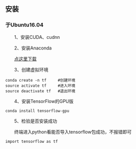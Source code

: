 ## 安装

### 于Ubuntu16.04
&emsp;&emsp;1、安装CUDA、cudnn

&emsp;&emsp;2、安装Anaconda

&emsp;&emsp;[点这里下载](https://www.anaconda.com/products/individual)

&emsp;&emsp;3、创建虚拟环境
```
conda create -n tf     #创建环境
source activate tf     #进入环境
source deactivate tf   #退出环境
```
&emsp;&emsp;4、安装TensorFlow的GPU版
```
conda install tensorflow-gpu
```
&emsp;&emsp;5、检验是否安装成功

&emsp;&emsp;终端进入python看能否导入tensorflow包成功，不报错即可
```
import tensorflow as tf
```

